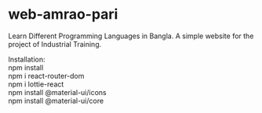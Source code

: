 # web-amrao-pari

Learn Different Programming Languages in Bangla. A simple website for the project of Industrial Training.

Installation: <br/>
npm install <br />
npm i react-router-dom <br />
npm i lottie-react <br />
npm install @material-ui/icons  <br />
npm install @material-ui/core  <br />



